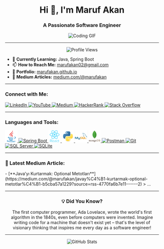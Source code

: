 <h1 align="center">Hi 👋, I'm Maruf Akan</h1>
<h3 align="center">A Passionate Software Engineer</h3>

<p align="center">
  <img src="https://media.giphy.com/media/qgQUggAC3Pfv687qPC/giphy.gif" width="500" alt="Coding GIF" />
</p>

---

<p align="center">
  <img src="https://komarev.com/ghpvc/?username=maruf04&label=Profile%20Views&color=0e75b6&style=flat" alt="Profile Views" />
</p>

- 🌱 **Currently Learning:** Java, Spring Boot  
- 📫 **How to Reach Me:** [marufakan02@gmail.com](mailto:marufakan02@gmail.com)  
- 📄 **Portfolio:** [marufakan.github.io](https://marufakan.github.io/Developer/)  
- 📝 **Medium Articles:** [medium.com/@marufakan](https://medium.com/@marufakan)

---

<h3 align="left">Connect with Me:</h3>
<p align="left">
  <a href="https://www.linkedin.com/in/marufakan/" target="_blank">
    <img src="https://cdn.jsdelivr.net/npm/simple-icons@3.0.1/icons/linkedin.svg" alt="LinkedIn" width="40" height="30" />
  </a>
  <a href="https://www.youtube.com/channel/UCFD69YhoS_8jKfxb9QgzFDA" target="_blank">
    <img src="https://cdn.jsdelivr.net/npm/simple-icons@3.0.1/icons/youtube.svg" alt="YouTube" width="40" height="30" />
  </a>
  <a href="https://medium.com/@marufakan" target="_blank">
    <img src="https://cdn.jsdelivr.net/npm/simple-icons@3.0.1/icons/medium.svg" alt="Medium" width="40" height="30" />
  </a>
  <a href="https://www.hackerrank.com/Maruf_Akan" target="_blank">
    <img src="https://cdn.jsdelivr.net/npm/simple-icons@3.0.1/icons/hackerrank.svg" alt="HackerRank" width="40" height="30" />
  </a>
  <a href="https://stackoverflow.com/users/14790392" target="_blank">
    <img src="https://cdn.jsdelivr.net/npm/simple-icons@3.0.1/icons/stackoverflow.svg" alt="Stack Overflow" width="40" height="30" />
  </a>
</p>

---

<h3 align="left">Languages and Tools:</h3>
<p align="left">
  <a href="https://www.java.com" target="_blank">
    <img src="https://raw.githubusercontent.com/devicons/devicon/master/icons/java/java-original.svg" alt="Java" width="40" height="40" />
  </a>
  <a href="https://spring.io/" target="_blank">
    <img src="https://www.vectorlogo.zone/logos/springio/springio-icon.svg" alt="Spring Boot" width="40" height="40" />
  </a>
  <a href="https://reactjs.org/" target="_blank">
    <img src="https://raw.githubusercontent.com/devicons/devicon/master/icons/react/react-original-wordmark.svg" alt="React" width="40" height="40" />
  </a>
  <a href="https://www.python.org" target="_blank">
    <img src="https://raw.githubusercontent.com/devicons/devicon/master/icons/python/python-original.svg" alt="Python" width="40" height="40" />
  </a>
  <a href="https://www.mysql.com/" target="_blank">
    <img src="https://raw.githubusercontent.com/devicons/devicon/master/icons/mysql/mysql-original-wordmark.svg" alt="MySQL" width="40" height="40" />
  </a>
  <a href="https://www.mongodb.com/" target="_blank">
    <img src="https://raw.githubusercontent.com/devicons/devicon/master/icons/mongodb/mongodb-original-wordmark.svg" alt="MongoDB" width="40" height="40" />
  </a>
  <a href="https://postman.com" target="_blank">
    <img src="https://www.vectorlogo.zone/logos/getpostman/getpostman-icon.svg" alt="Postman" width="40" height="40" />
  </a>
  <a href="https://git-scm.com/" target="_blank">
    <img src="https://www.vectorlogo.zone/logos/git-scm/git-scm-icon.svg" alt="Git" width="40" height="40" />
  </a>
  <a href="https://www.microsoft.com/en-us/sql-server" target="_blank">
    <img src="https://www.svgrepo.com/show/303229/microsoft-sql-server-logo.svg" alt="SQL Server" width="40" height="40" />
  </a>
  <a href="https://www.sqlite.org/" target="_blank">
    <img src="https://www.vectorlogo.zone/logos/sqlite/sqlite-icon.svg" alt="SQLite" width="40" height="40" />
  </a>
</p>

---

<h3 align="left">📄 Latest Medium Article:</h3>
<p align="left">
<!-- BLOG-POST-LIST:START -->
- [**Java’yı Kurtarmak: Optional Metotları**](https://medium.com/@marufakan/javay%C4%B1-kurtarmak-optional-metotlar%C4%B1-b5cba57a1229?source=rss-4770fa6b7e11------2)
  > ...
<!-- BLOG-POST-LIST:END -->
</p>

---

<h3 align="center">💡 Did You Know?</h3>
<p align="center">
  The first computer programmer, Ada Lovelace, wrote the world's first algorithm in the 1840s, even before computers were invented. Imagine writing code for a machine that doesn't exist yet – that's the level of visionary thinking that inspires me every day as a software engineer!
</p>

---

<p align="center">
  <img src="https://github-readme-stats.vercel.app/api?username=maruf04&show_icons=true&locale=en" alt="GitHub Stats" />
</p>
